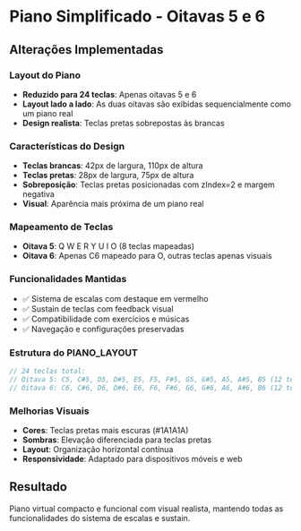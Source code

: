 # Piano Simplificado - Oitavas 5 e 6

## Alterações Implementadas

### Layout do Piano
- **Reduzido para 24 teclas**: Apenas oitavas 5 e 6
- **Layout lado a lado**: As duas oitavas são exibidas sequencialmente como um piano real
- **Design realista**: Teclas pretas sobrepostas às brancas

### Características do Design
- **Teclas brancas**: 42px de largura, 110px de altura
- **Teclas pretas**: 28px de largura, 75px de altura
- **Sobreposição**: Teclas pretas posicionadas com zIndex=2 e margem negativa
- **Visual**: Aparência mais próxima de um piano real

### Mapeamento de Teclas
- **Oitava 5**: Q W E R Y U I O (8 teclas mapeadas)
- **Oitava 6**: Apenas C6 mapeado para O, outras teclas apenas visuais

### Funcionalidades Mantidas
- ✅ Sistema de escalas com destaque em vermelho
- ✅ Sustain de teclas com feedback visual
- ✅ Compatibilidade com exercícios e músicas
- ✅ Navegação e configurações preservadas

### Estrutura do PIANO_LAYOUT
```javascript
// 24 teclas total:
// Oitava 5: C5, C#5, D5, D#5, E5, F5, F#5, G5, G#5, A5, A#5, B5 (12 teclas)
// Oitava 6: C6, C#6, D6, D#6, E6, F6, F#6, G6, G#6, A6, A#6, B6 (12 teclas)
```

### Melhorias Visuais
- **Cores**: Teclas pretas mais escuras (#1A1A1A)
- **Sombras**: Elevação diferenciada para teclas pretas
- **Layout**: Organização horizontal contínua
- **Responsividade**: Adaptado para dispositivos móveis e web

## Resultado
Piano virtual compacto e funcional com visual realista, mantendo todas as funcionalidades do sistema de escalas e sustain.